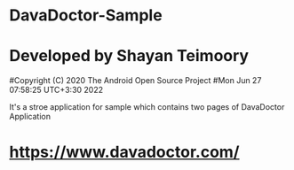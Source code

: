 # DavaDoctor-Sample


# Developed by Shayan Teimoory

#Copyright (C) 2020 The Android Open Source Project
#Mon Jun 27 07:58:25 UTC+3:30 2022

It's a stroe application for sample which contains two pages of DavaDoctor Application
# https://www.davadoctor.com/
